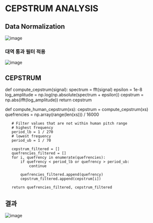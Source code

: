 # CEPSTRUM ANALYSIS

## Data Normalization
![image](https://github.com/user-attachments/assets/aab5de2d-5903-499a-ad3c-228d65d93d14)
### 대역 통과 필터 적용
![image](https://github.com/user-attachments/assets/b4364824-3805-42d4-9cb8-938a2bb90d1e)


## CEPSTRUM


   def compute_cepstrum(signal):
       spectrum = fft(signal)
       epsilon = 1e-8
       log_amplitude = np.log(np.absolute(spectrum + epsilon))
       cepstrum = np.abs(ifft(log_amplitude))
       return cepstrum



   def compute_human_cepstrum(xs):
       cepstrum = compute_cepstrum(xs)
       quefrencies = np.array(range(len(xs))) / 16000

       # Filter values that are not within human pitch range
       # highest frequency
       period_lb = 1 / 270
       # lowest frequency
       period_ub = 1 / 70
   
       cepstrum_filtered = []
       quefrencies_filtered = []
       for i, quefrency in enumerate(quefrencies):
           if quefrency < period_lb or quefrency > period_ub:
               continue

           quefrencies_filtered.append(quefrency)
           cepstrum_filtered.append(cepstrum[i])

       return quefrencies_filtered, cepstrum_filtered




## 결과
![image](https://github.com/user-attachments/assets/ea66b518-22d6-44d2-a4ca-f3cd0d2559ee)
